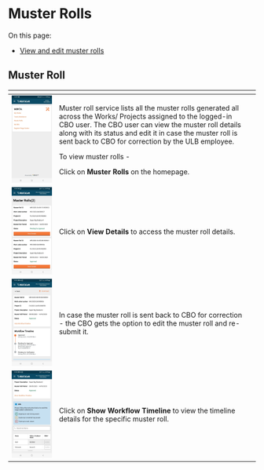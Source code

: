 # Muster Rolls

On this page:

* [View and edit muster rolls](muster-roll-2.md#\_sragxiwui1hb)

## Muster Roll <a href="#_sragxiwui1hb" id="_sragxiwui1hb"></a>

<table data-card-size="large" data-view="cards"><thead><tr><th></th><th></th><th></th></tr></thead><tbody><tr><td><img src="../../../../.gitbook/assets/image (59) (1).png" alt=""></td><td><p>Muster roll service lists all the muster rolls generated all across the Works/ Projects assigned to the logged-in CBO user. The CBO user can view the muster roll details along with its status and edit it in case the muster roll is sent back to CBO for correction by the ULB employee.</p><p>To view muster rolls -</p><p>Click on <strong>Muster Rolls</strong> on the homepage.</p></td><td></td></tr><tr><td><img src="../../../../.gitbook/assets/image (56) (1).png" alt=""></td><td>Click on <strong>View Details</strong> to access the muster roll details.</td><td></td></tr><tr><td><img src="../../../../.gitbook/assets/image (58) (1).png" alt=""></td><td>In case the muster roll is sent back to CBO for correction - the CBO gets the option to edit the muster roll and re-submit it.</td><td></td></tr><tr><td><img src="../../../../.gitbook/assets/image (57) (1).png" alt=""></td><td>Click on <strong>Show Workflow Timeline</strong> to view the timeline details for the specific muster roll.</td><td></td></tr></tbody></table>

